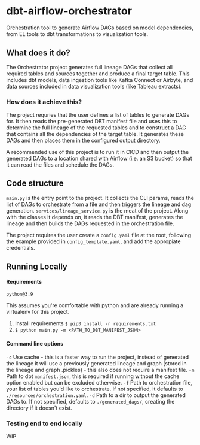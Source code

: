 # dbt-airflow-orchestrator
Orchestration tool to generate Airflow DAGs based on model dependencies, from EL tools to dbt transformations to visualization tools.

## What does it do?
The Orchestrator project generates full lineage DAGs that collect all required tables and sources together and produce a final target table.
This includes dbt models, data ingestion tools like Kafka Connect or Airbyte, and data sources included in data visualization tools (like Tableau extracts).

### How does it achieve this?
The project requries that the user defines a list of tables to generate DAGs for.
It then reads the pre-generated DBT manifest file and uses this to determine the full lineage of the requested tables and to construct a DAG that contains all the dependencies of the target table.
It generates these DAGs and then places them in the configured output directory.

A recommended use of this project is to run it in CICD and then output the generated DAGs to a location shared with Airflow (i.e. an S3 bucket) so that it can read the files and schedule the DAGs.

## Code structure
`main.py` is the entry point to the project. It collects the CLI params, reads the list of DAGs to orchestrate from a file and then triggers the lineage and dag generation.
`services/lineage_service.py` is the meat of the project. Along with the classes it depends on, it reads the DBT manifest, generates the lineage and then builds the DAGs requested in the orchestration file.

The project requires the user create a `config.yaml` file at the root, following the example provided in `config_template.yaml`, and add the appropiate credentials.

## Running Locally
#### Requirements
`python@3.9`

This assumes you're comfortable with python and are already running a virtualenv for this project.

1. Install requirements `$ pip3 install -r requirements.txt`
2. `$ python main.py -m <PATH_TO_DBT_MANIFEST_JSON> `

#### Command line options
`-c` Use cache - this is a faster way to run the project, instead of generated the lineage it will use a previously generated lineage and graph (stored in the lineage and graph .pickles) - this also does not require a manifest file.
`-m` Path to dbt `manifest.json`, this is required if running without the cache option enabled but can be excluded otherwise.
`-f` Path to orchestration file, your list of tables you'd like to orchestrate. If not specified, it defaults to `./resources/orchestration.yaml`.
`-d` Path to a dir to output the generated DAGs to. If not specified, defaults to `./generated_dags/`, creating the directory if it doesn't exist.


### Testing end to end locally
WIP